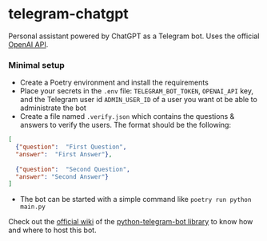 # telegram-chatgpt
Personal assistant powered by ChatGPT as a Telegram bot. Uses the official [OpenAI API](https://platform.openai.com/docs/guides/chat).

### Minimal setup

- Create a Poetry environment and install the requirements
- Place your secrets in the `.env` file: `TELEGRAM_BOT_TOKEN`, `OPENAI_API` key, and the Telegram user id `ADMIN_USER_ID` of a user you want ot be able to administrate the bot
- Create a file named `.verify.json` which contains the questions & answers to verify the users. The format should be the following:

```json
[
  {"question":  "First Question",
  "answer":  "First Answer"},
  
  {"question":  "Second Question",
  "answer": "Second Answer"}
]
```

- The bot can be started with a simple command like `poetry run python main.py`

Check out the [official wiki](https://github.com/python-telegram-bot/python-telegram-bot/wiki/Hosting-your-bot) of the [python-telegram-bot library](https://python-telegram-bot.org/) to know how and where to host this bot.
